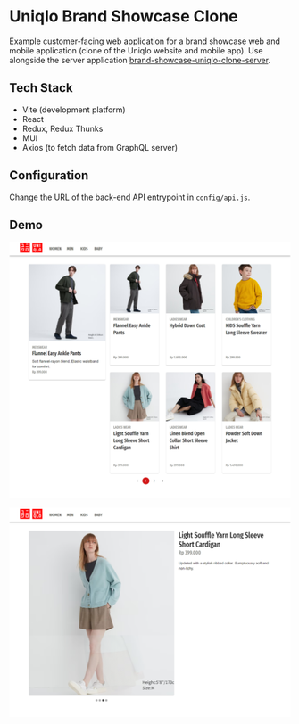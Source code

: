 # Uniqlo Brand Showcase Clone

Example customer-facing web application for a brand showcase web and mobile application (clone of the Uniqlo website and mobile app). Use alongside the server application [brand-showcase-uniqlo-clone-server](https://github.com/ValYauw/brand-showcase-uniqlo-clone-server).

## Tech Stack 

 - Vite (development platform)
 - React
 - Redux, Redux Thunks
 - MUI
 - Axios (to fetch data from GraphQL server)

## Configuration

Change the URL of the back-end API entrypoint in `config/api.js`.

## Demo

![Demo Screenshot](demo-homepage.png)

![Demo Screenshot](demo-detailedpage.png)
